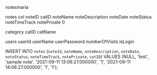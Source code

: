 notesmaria

notes col
noteID
catID
noteName
noteDescription
noteDate
noteStatus
noteTimeTrack
notePrivate 0

category
catID
catName



users
userId
userName
userPassword
numberOfVisits
isLogin



INSERT INTO `notes` (`noteId`, `noteName`, `noteDescription`, `noteDate`, `noteStatus`, `noteTimeTrack`, `notePrivate`, `catID`) VALUES (NULL, 'test', 'sample note', '2021-09-11 13:06:27.000000', '1', '2021-09-11 14:06:27.000000', '1', '1');



